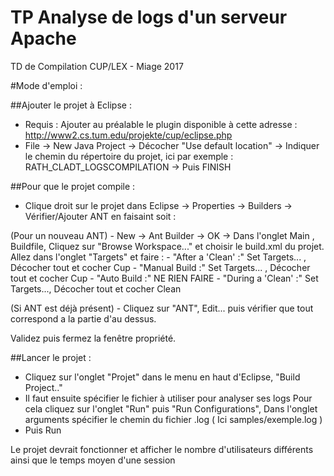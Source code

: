 # TP Analyse de logs d'un serveur Apache

TD de Compilation CUP/LEX - Miage 2017

#Mode d'emploi : 

##Ajouter le projet à Eclipse : 
- Requis : Ajouter au préalable le plugin disponible à cette adresse : http://www2.cs.tum.edu/projekte/cup/eclipse.php
- File -> New Java Project -> Décocher "Use default location" -> Indiquer le chemin du répertoire du projet, ici par exemple : RATH_CLADT_LOGSCOMPILATION -> Puis FINISH 

##Pour que le projet compile : 
- Clique droit sur le projet dans Eclipse -> Properties -> Builders -> Vérifier/Ajouter ANT en faisaint soit :

(Pour un nouveau ANT) 		- New -> Ant Builder -> OK -> Dans l'onglet Main , Buildfile, Cliquez sur "Browse Workspace..." et choisir le build.xml du projet.
	  			Allez dans l'onglet "Targets" et faire : 
				 - "After a 'Clean' :" Set Targets... , Décocher tout et cocher Cup 
				 - "Manual Build :" Set Targets... , Décocher tout et cocher Cup
				 - "Auto Build :" NE RIEN FAIRE
				 - "During a 'Clean' :" Set Targets..., Décocher tout et cocher Clean

(Si ANT est déjà présent)	- Cliquez sur "ANT", Edit... puis vérifier que tout correspond a la partie d'au dessus.

Validez puis fermez la fenêtre propriété.

##Lancer le projet : 
- Cliquez sur l'onglet "Projet" dans le menu en haut d'Eclipse, "Build Project.."
- Il faut ensuite spécifier le fichier à utiliser pour analyser ses logs
	Pour cela cliquez sur l'onglet "Run" puis "Run Configurations", Dans l'onglet arguments spécifier le chemin du fichier .log ( Ici samples/exemple.log )
- Puis Run

Le projet devrait fonctionner et afficher le nombre d'utilisateurs différents ainsi que le temps moyen d'une session
	 
